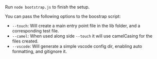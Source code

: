 Run `node bootstrap.js` to finish the setup.

You can pass the following options to the boostrap script:

- `--touch`: Will create a main entry point file in the lib folder, and a
  corresponding test file.
- `--camel`: When used along side `--touch` it will use camelCasing for the
  files created.
- `--vscode`: Will generate a simple vscode config dir, enabling auto
  formatting, and gitignore it.
